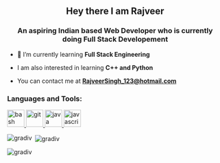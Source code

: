 <h2 align="center">Hey there I am Rajveer</h2>
<h3 align="center">An aspiring Indian based Web Developer who is currently doing Full Stack Developement</h3>

- 🌱 I’m currently learning **Full Stack Engineering**

- I am also interested in learning **C++ and Python**

- You can contact me at **RajveerSingh_123@hotmail.com**


<h3 align="left">Languages and Tools:</h3>
<p align="left"> <a href="https://www.gnu.org/software/bash/" target="_blank"> <img src="https://www.vectorlogo.zone/logos/gnu_bash/gnu_bash-icon.svg" alt="bash" width="40" height="40"/> </a> <a href="https://git-scm.com/" target="_blank"> <img src="https://www.vectorlogo.zone/logos/git-scm/git-scm-icon.svg" alt="git" width="40" height="40"/> </a> <a href="https://www.java.com" target="_blank"> <img src="https://devicons.github.io/devicon/devicon.git/icons/java/java-original-wordmark.svg" alt="java" width="40" height="40"/> </a> <a href="https://developer.mozilla.org/en-US/docs/Web/JavaScript" target="_blank"> <img src="https://devicons.github.io/devicon/devicon.git/icons/javascript/javascript-original.svg" alt="javascript" width="40" height="40"/> </a> </p>

<p><img align="left" src="https://github-readme-stats.vercel.app/api/top-langs?username=gradiv&show_icons=true&locale=en&layout=compact&theme=radical" alt="gradiv" /></p>

<p>&nbsp;<img align="center" src="https://github-readme-stats.vercel.app/api?username=gradiv&show_icons=true&locale=en&theme=radical" alt="gradiv" /></p>

<p><img align="center" src="https://github-readme-streak-stats.herokuapp.com/?user=gradiv&" alt="gradiv" /></p>

